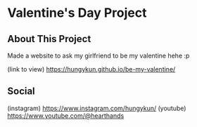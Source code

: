 # Valentine's Day Project

## About This Project
Made a website to ask my girlfriend to be my valentine hehe :p

(link to view) https://hungykun.github.io/be-my-valentine/

## Social
(instagram) https://www.instagram.com/hungykun/
(youtube) https://www.youtube.com/@hearthands
